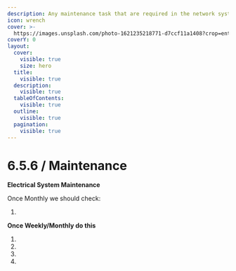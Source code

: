 ```yaml
---
description: Any maintenance task that are required in the network systems
icon: wrench
cover: >-
  https://images.unsplash.com/photo-1621235218771-d7ccf11a1408?crop=entropy&cs=srgb&fm=jpg&ixid=M3wxOTcwMjR8MHwxfHNlYXJjaHwyfHxzdGFnZSUyMHRydXNzfGVufDB8fHx8MTc0Njc2MzcyN3ww&ixlib=rb-4.1.0&q=85
coverY: 0
layout:
  cover:
    visible: true
    size: hero
  title:
    visible: true
  description:
    visible: true
  tableOfContents:
    visible: true
  outline:
    visible: true
  pagination:
    visible: true
---
```


# 6.5.6 / Maintenance

**Electrical System Maintenance**

&#x20;Once Monthly we should check:&#x20;

1.



**Once Weekly/Monthly do this**

1.
2.
3.
4.
